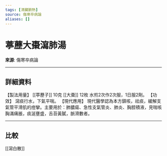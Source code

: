 ```yaml
---
tags: [清臟腑熱]
source: 傷寒卒病論
aliases: []
---
```


# 葶藶大棗瀉肺湯

**來源**: 傷寒卒病論  

---

## 詳細資料
【製法用量】 [[葶藶子]] 10克 [[大棗]] 12枚
水煎2次作2次服，1日服2劑。
【功效】
瀉痰行水，下氣平喘。
【現代應用】
現代醫學認為本方鎮咳，祛痰，緩解支氣管平滑肌的痙攣。主要用於：肺膿瘍、急性支氣管炎、肺炎、胸腔積液，見喘咳胸滿痛脹，痰涎壅盛，舌苔黃膩，脈滑數者。

---

## 比較
[[瀉白散]]
